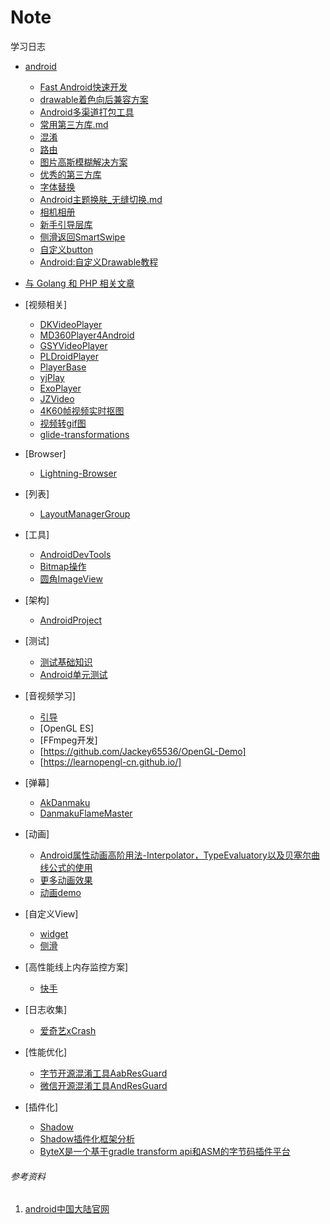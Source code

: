 # Note
学习日志

+ [android](/Android)
    + [Fast Android快速开发](/Android/android快速开发框架搭建.md)
    + [drawable着色向后兼容方案](/Android/drawable着色向后兼容方案.md)
    + [Android多渠道打包工具](/Android/android多渠道打包工具.md)
    + [常用第三方库.md](/Android/常用第三方库.md)
    + [混淆](/Android/混淆.md)
    + [路由](/Android/路由.md)
    + [图片高斯模糊解决方案](/Android/图片高斯模糊解决方案.md)
    + [优秀的第三方库](/Android/第三方库.md)
    + [字体替换](/Android/字体替换.md)
    + [Android主题换肤_无缝切换.md](/Android/Android主题换肤_无缝切换.md)
    + [相机相册](/Android/相机相册图片.md)
    + [新手引导层库](/Android/新手引导层库.md)
    + [侧滑返回SmartSwipe](https://github.com/luckybilly/SmartSwipe)
    + [自定义button](https://github.com/dmytrodanylyk/circular-progress-button)
    + [Android:自定义Drawable教程](https://www.jianshu.com/p/f3abe913c07f)

+ [与 Golang 和 PHP 相关文章](https://github.com/wuYin/blog/blob/master/README.md)
+ [视频相关]
    + [DKVideoPlayer](https://github.com/Doikki/DKVideoPlayer)
    + [MD360Player4Android](https://github.com/ashqal/MD360Player4Android)
    + [GSYVideoPlayer](https://github.com/CarGuo/GSYVideoPlayer)
    + [PLDroidPlayer](https://github.com/pili-engineering/PLDroidPlayer)
    + [PlayerBase](https://github.com/jiajunhui/PlayerBase)
    + [yjPlay](https://github.com/yangchaojiang/yjPlay)
    + [ExoPlayer](https://github.com/google/ExoPlayer)
    + [JZVideo](https://github.com/Jzvd/JZVideo)
    + [4K60帧视频实时抠图](https://github.com/PeterL1n/RobustVideoMatting)
    + [视频转gif图](https://github.com/qugengting/MediaPlayerForGif)
    + [glide-transformations](https://github.com/wasabeef/glide-transformations)
+ [Browser]
    + [Lightning-Browser](https://github.com/anthonycr/Lightning-Browser)
+ [列表]
    + [LayoutManagerGroup](https://github.com/DingMouRen/LayoutManagerGroup)
+ [工具]
    + [AndroidDevTools](https://github.com/inferjay/AndroidDevTools)
    + [Bitmap操作](https://github.com/Dawish/BitmapKit)
    + [圆角ImageView](https://github.com/yuanbaoyu/NiceImageView)
+ [架构]
    + [AndroidProject](https://github.com/getActivity/AndroidProject)
+ [测试]
    + [测试基础知识](https://developer.android.com/training/testing/fundamentals?hl=zh-cn#organize-code)
    + [Android单元测试](https://jsonchao.github.io/2018/07/09/%E4%B8%80%E6%96%87%E5%85%A8%E9%9D%A2%E4%BA%86%E8%A7%A3Android%E5%8D%95%E5%85%83%E6%B5%8B%E8%AF%95/)
+ [音视频学习]
    + [引导](https://zhuanlan.zhihu.com/p/150528739)
    + [OpenGL ES]
    + [FFmpeg开发]
    + [https://github.com/Jackey65536/OpenGL-Demo]
    + [https://learnopengl-cn.github.io/]
+ [弹幕]
    + [AkDanmaku](https://github.com/KwaiAppTeam/AkDanmaku)
    + [DanmakuFlameMaster](https://github.com/bilibili/DanmakuFlameMaster)
+ [动画]
    + [Android属性动画高阶用法-Interpolator，TypeEvaluatory以及贝塞尔曲线公式的使用](https://blog.csdn.net/SilentWeek/article/details/71216571)
    + [更多动画效果](https://github.com/yuanbaoyu/AndroidViewAnimations)
    + [动画demo](https://github.com/yuanbaoyu/AnimaDemo)
+ [自定义View]
    + [widget](https://github.com/yuanbaoyu/widget)
    + [侧滑](https://github.com/luckybilly/SmartSwipe?spm=a2c4e.10696291.0.0.6f4e19a4BiZiK2)
+ [高性能线上内存监控方案]
    + [快手](https://github.com/KwaiAppTeam/KOOM)
+ [日志收集]
    + [爱奇艺xCrash](https://github.com/iqiyi/xCrash)
+ [性能优化]
    + [字节开源混淆工具AabResGuard](https://github.com/bytedance/AabResGuard)
    + [微信开源混淆工具AndResGuard](https://github.com/shwenzhang/AndResGuard/)
+ [插件化]
    + [Shadow](https://github.com/Tencent/Shadow)
    + [Shadow插件化框架分析](https://zhuanlan.zhihu.com/p/74594715)
    + [ByteX是一个基于gradle transform api和ASM的字节码插件平台](https://github.com/bytedance/ByteX)
###### 参考资料
1. [android中国大陆官网](https://developer.android.google.cn/)
